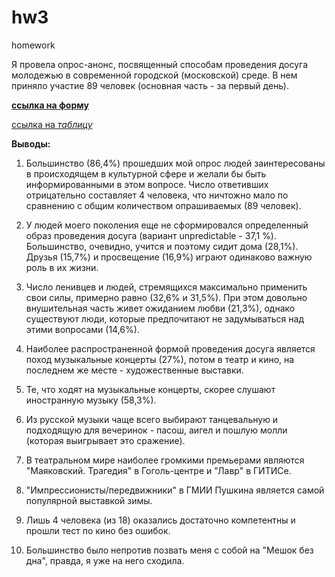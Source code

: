 # hw3
homework

Я провела опрос-анонс, посвященный способам проведения досуга молодежью в современной городской (московской) среде. В нем приняло участие 89 человек (основная часть - за первый день).

[**ссылка на форму**](https://docs.google.com/forms/d/1VYd63pNHJ1A33R4tduXe4aAdhTdLjki6HHS0w9LCHp0/edit)

[ссылка на _таблицу_](https://docs.google.com/spreadsheets/d/1yvIyGX5Rijg1I0-kWuVBMJQW6WUKfFjXSZZfrP7bKSo/edit#gid=1560538182&fvid=750031074)

__Выводы:__

1. Большинство (86,4%) прошедших мой опрос людей заинтересованы в происходящем в культурной сфере и желали бы быть информированными в этом вопросе. Число ответивших отрицательно составляет 4 человека, что ничтожно мало по сравнению с общим количеством опрашиваемых (89 человек).

2. У людей моего поколения еще не сформировался определенный образ проведения досуга (вариант unpredictable - 37,1 %). Большинство, очевидно, учится и поэтому сидит дома (28,1%). Друзья (15,7%) и просвещение (16,9%) играют одинаково важную роль в их жизни.

3. Число ленивцев и людей, стремящихся максимально применить свои силы, примерно равно (32,6% и 31,5%). При этом довольно внушительная часть живет ожиданием любви (21,3%), однако существуют люди, которые предпочитают не задумываться над этими вопросами (14,6%).

4. Наиболее распространенной формой проведения досуга является поход музыкальные концерты (27%), потом в театр и кино, на последнем же месте - художественные выставки.

5. Те, что ходят на музыкальные концерты, скорее слушают иностранную музыку (58,3%). 

6. Из русской музыки чаще всего выбирают танцевальную и подходящую для вечеринок - пасош, аигел и пошлую молли (которая выигрывает это сражение).

7. В театральном мире наиболее громкими премьерами являются "Маяковский. Трагедия" в Гоголь-центре и "Лавр" в ГИТИСе.

8. "Импрессионисты/передвижники" в ГМИИ Пушкина является самой популярной выставкой зимы.

9. Лишь 4 человека (из 18) оказались достаточно компетентны и прошли тест по кино без ошибок.

10. Большинство было непротив позвать меня с собой на "Мешок без дна", правда, я уже на него сходила.
